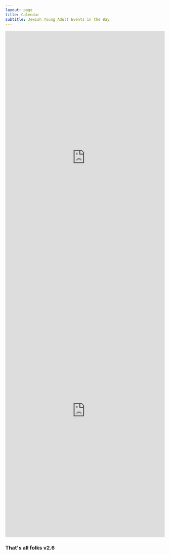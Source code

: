 ```yaml
---
layout: page
title: Calendar 
subtitle: Jewish Young Adult Events in the Bay
---
```


<div class="responsive-iframe-container big-container">
  <iframe src="https://calendar.google.com/calendar/embed?showTitle=0&amp;showPrint=0&amp;showTabs=0&amp;showCalendars=0&amp;height=800&amp;wkst=1&amp;bgcolor=%23FFFFFF&amp;src=bsp4pl7nrmbt1merbkuehqluj4%40group.calendar.google.com&amp;color=%23182C57&amp;ctz=America%2FLos_Angeles" style="border-width:0" width="100%" height="800" frameborder="0" scrolling="no"></iframe>
</div>

<div class="responsive-iframe-container small-container">
  <iframe src="https://calendar.google.com/calendar/embed?showTitle=0&amp;showPrint=0&amp;showTabs=0&amp;showCalendars=0&amp;mode=AGENDA&amp;height=800&amp;wkst=1&amp;bgcolor=%23FFFFFF&amp;src=bsp4pl7nrmbt1merbkuehqluj4%40group.calendar.google.com&amp;color=%23182C57&amp;ctz=America%2FLos_Angeles" style="border-width:0" width="100%" height="800" frameborder="0" scrolling="no"></iframe>
</div>

### That's all folks v2.6
